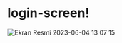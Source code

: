 # login-screen!

![Ekran Resmi 2023-06-04 13 07 15](https://github.com/karakusburak/login-screen/assets/102367006/3782d0df-65e5-4c78-909a-30f7e3c5c3ab)
